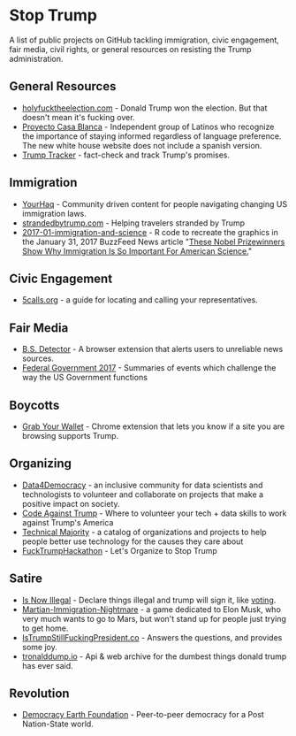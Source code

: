 # Stop Trump

A list of public projects on GitHub tackling immigration, civic engagement, fair media, civil rights, or general resources on resisting the Trump administration.

## General Resources

- [holyfucktheelection.com](https://github.com/csb324/holyfucktheelectionistomorrow) - Donald Trump won the election. But that doesn't mean it's fucking over.
- [Proyecto Casa Blanca](https://github.com/proyectocasablanca/casablanca) - Independent group of Latinos who recognize the importance of staying informed regardless of language preference. The new white house website does not include a spanish version.
- [Trump Tracker](https://github.com/TrumpTracker/trumptracker.github.io) - fact-check and track Trump's promises.

## Immigration

- [YourHaq](https://github.com/aymannadeem/yourhaq) - Community driven content for people navigating changing US immigration laws.
- [strandedbytrump.com](https://github.com/RichardLitt/stranded-by-trump) - Helping travelers stranded by Trump
- [2017-01-immigration-and-science](https://github.com/BuzzFeedNews/2017-01-immigration-and-science) - R code to recreate the graphics in the January 31, 2017 BuzzFeed News article "[These Nobel Prizewinners Show Why Immigration Is So Important For American Science.](https://www.buzzfeed.com/peteraldhous/immigration-and-science)"

## Civic Engagement

- [5calls.org](https://github.com/5calls/5calls) - a guide for locating and calling your representatives.

## Fair Media

- [B.S. Detector](https://github.com/bs-detector/bs-detector) - A browser extension that alerts users to unreliable news sources.
- [Federal Government 2017](https://github.com/jlord/federal-gov) - Summaries of events which challenge the way the US Government functions

## Boycotts

- [Grab Your Wallet](https://github.com/egonSchiele/GrabYourWallet) - Chrome extension that lets you know if a site you are browsing supports Trump.

## Organizing

- [Data4Democracy](https://github.com/Data4Democracy/read-this-first) - an inclusive community for data scientists and technologists to volunteer and collaborate on projects that make a positive impact on society.
- [Code Against Trump](https://github.com/katerabinowitz/Code-Against-Trump) - Where to volunteer your tech + data skills to work against Trump's America
- [Technical Majority](http://technicalmajority.com/) - a catalog of organizations and projects to help people better use technology for the causes they care about
- [FuckTrumpHackathon](https://github.com/kscottz/FuckTrumpHackathon) - Let's Organize to Stop Trump

## Satire

- [Is Now Illegal](https://github.com/ivanseidel/Is-Now-Illegal) - Declare things illegal and trump will sign it, like [voting](http://isnowillegal.com/?voting).
- [Martian-Immigration-Nightmare](https://github.com/Zarkonnen/Martian-Immigration-Nightmare) - a game dedicated to Elon Musk, who very much wants to go to Mars, but won't stand up for people just trying to get home.
- [IsTrumpStillFuckingPresident.co](https://github.com/zebaslam/TrumpQuotes) - Answers the questions, and provides some joy.
- [tronalddump.io](https://github.com/tronalddump-io/tronald-app) - Api & web archive for the dumbest things donald trump has ever said.

## Revolution

- [Democracy Earth Foundation](https://github.com/DemocracyEarth/sovereign) - Peer-to-peer democracy for a Post Nation-State world.
